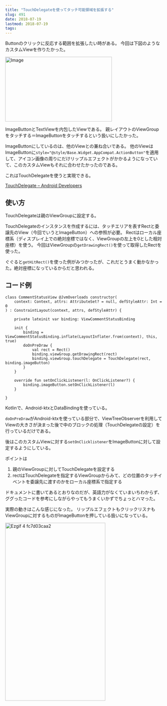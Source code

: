 ```yaml
---
title: "TouchDelegateを使ってタッチ可能領域を拡張する"
slug: 491
date: 2018-07-19
lastmod: 2018-07-19
tags: 
---
```


Buttonのクリックに反応する範囲を拡張したい時がある。
今回は下図のようなカスタムViewを作りたかった。

<img src="https://android.gcreate.jp/wp-content/uploads/2018/07/9d36ae5e6c479a30c23256adcd5ddd19.png" alt="Image" title="サンプルイメージ.png" border="0" width="341" height="207" />

ImageButtonとTextViewを内包したViewである。
親レイアウトのViewGroupをタッチする＝ImageButtonをタッチするという扱いにしたかった。

ImageButtonにしているのは、他のViewとの兼ね合いである。
他のViewはImageButtonに`style="@style/Base.Widget.AppCompat.ActionButton"`を適用して、アイコン画像の周りにだけリップルエフェクトがかかるようになっていて、このカスタムViewもそれに合わせたかったのである。

これはTouchDelegateを使うと実現できる。

<a href="https://developer.android.com/reference/android/view/TouchDelegate">TouchDelegate &#8211; Android Developers</a>


## 使い方


TouchDelegateは親のViewGroupに設定する。

TouchDelegateのインスタンスを作成するには、タッチエリアを表すRectと委譲先のView（今回でいうとImageButton）への参照が必要。
Rectはローカル座標系（ディスプレイ上での絶対座標ではなく、ViewGroupの左上を0とした相対座標）を使う。
今回はViewGroupの`getDrawingRect()`を使って取得したRectを使った。

ぐぐると`getHitRect()`を使った例がみつかったが、これだとうまく動かなかった。絶対座標になっているからだと思われる。


## コード例



```
class CommentStatusView @JvmOverloads constructor(
    context: Context, attrs: AttributeSet? = null, defStyleAttr: Int = 0
) : ConstraintLayout(context, attrs, defStyleAttr) {

    private lateinit var binding: ViewCommentStatusBinding

    init {
        binding = ViewCommentStatusBinding.inflate(LayoutInflater.from(context), this, true)
        doOnPreDraw {
            val rect = Rect()
            binding.viewGroup.getDrawingRect(rect)
            binding.viewGroup.touchDelegate = TouchDelegate(rect, binding.imageButton)
        }
    }

    override fun setOnClickListener(l: OnClickListener?) {
        binding.imageButton.setOnClickListener(l)
    }

}
```

Kotlinで、Android-ktxとDataBindingを使っている。

`doOnPreDraw`がAndroid-ktxを使っている部分で、ViewTreeObserverを利用してViewの大きさが決まった後で中のブロックの処理（TouchDelegateの設定）を行っているだけである。

後はこのカスタムViewに対する`setOnClicklistener`をImageButtonに対して設定するようにしている。

ポイントは

<ol>
<li>親のViewGroupに対してTouchDelegateを設定する</li>
<li>rectはTouchDelegateを指定するViewGroupからみて、どの位置のタッチイベントを委譲先に渡すのかをローカル座標系で指定する</li>
</ol>
ドキュメントに書いてあるとおりなのだが、英語力がなくていまいちわからず、ググったコードを参考にしながらやってもうまくいかずでちょっとハマった。

実際の動きはこんな感じになった。
リップルエフェクトもクリックリスナもViewGroupに対するものがImageButtonを押している扱いになっている。

<img src="https://android.gcreate.jp/wp-content/uploads/2018/07/ezgif-4-fc7d03caa2.gif" alt="Ezgif 4 fc7d03caa2" title="使用例" border="0" width="320" height="569" />


  